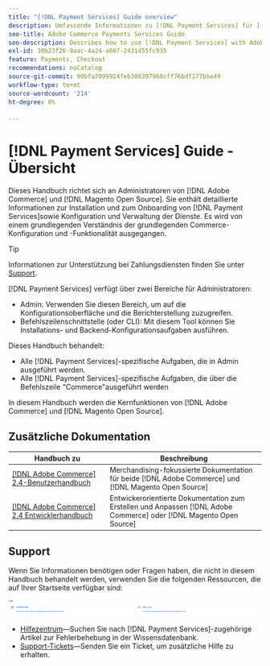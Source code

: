 ```yaml
---
title: "[!DNL Payment Services] Guide overview"
description: Umfassende Informationen zu [!DNL Payment Services] für [!DNL Adobe Commerce] und [!DNL Magento Open Source] Administratoren, einschließlich Installation und Onboarding
seo-title: Adobe Commerce Payments Services Guide
seo-description: Describes how to use [!DNL Payment Services] with Adobe Commerce or [!DNL Magento Open Source].
exl-id: 30b23f26-9aac-4a24-a607-2431455fc935
feature: Payments, Checkout
recommendations: noCatalog
source-git-commit: 90bfa7099924feb308397960cff76bdf177bbe49
workflow-type: tm+mt
source-wordcount: '214'
ht-degree: 0%

---
```


# [!DNL Payment Services] Guide - Übersicht

Dieses Handbuch richtet sich an Administratoren von [!DNL Adobe Commerce] und [!DNL Magento Open Source]. Sie enthält detaillierte Informationen zur Installation und zum Onboarding von [!DNL Payment Services]sowie Konfiguration und Verwaltung der Dienste. Es wird von einem grundlegenden Verständnis der grundlegenden Commerce-Konfiguration und -Funktionalität ausgegangen.

>[!TIP]
>
>Informationen zur Unterstützung bei Zahlungsdiensten finden Sie unter [Support](#support).

[!DNL Payment Services] verfügt über zwei Bereiche für Administratoren:

* Admin: Verwenden Sie diesen Bereich, um auf die Konfigurationsoberfläche und die Berichterstellung zuzugreifen.
* Befehlszeilenschnittstelle (oder CLI): Mit diesem Tool können Sie Installations- und Backend-Konfigurationsaufgaben ausführen.

Dieses Handbuch behandelt:

* Alle [!DNL Payment Services]-spezifische Aufgaben, die in Admin ausgeführt werden.
* Alle [!DNL Payment Services]-spezifische Aufgaben, die über die Befehlszeile &quot;Commerce&quot;ausgeführt werden

In diesem Handbuch werden die Kernfunktionen von [!DNL Adobe Commerce] und [!DNL Magento Open Source].

## Zusätzliche Dokumentation

| Handbuch zu  | Beschreibung |
|------ | ----------- |
| [[!DNL Adobe Commerce] 2.4-Benutzerhandbuch](https://experienceleague.adobe.com/docs/commerce-admin/user-guides/home.html) | Merchandising-fokussierte Dokumentation für beide [!DNL Adobe Commerce] und [!DNL Magento Open Source] |
| [[!DNL Adobe Commerce] 2.4 Entwicklerhandbuch](https://developer.adobe.com/commerce/docs) | Entwickerorientierte Dokumentation zum Erstellen und Anpassen [!DNL Adobe Commerce] oder [!DNL Magento Open Source] |

## Support

Wenn Sie Informationen benötigen oder Fragen haben, die nicht in diesem Handbuch behandelt werden, verwenden Sie die folgenden Ressourcen, die auf Ihrer Startseite verfügbar sind:

![Hilfe-Ressourcen](assets/help-resources.png)

* [Hilfezentrum](https://experienceleague.adobe.com/docs/commerce-knowledge-base/kb/overview.html)—Suchen Sie nach [!DNL Payment Services]-zugehörige Artikel zur Fehlerbehebung in der Wissensdatenbank.
* [Support-Tickets](https://experienceleague.adobe.com/docs/commerce-knowledge-base/kb/help-center-guide/magento-help-center-user-guide.html#submit-ticket)—Senden Sie ein Ticket, um zusätzliche Hilfe zu erhalten.
